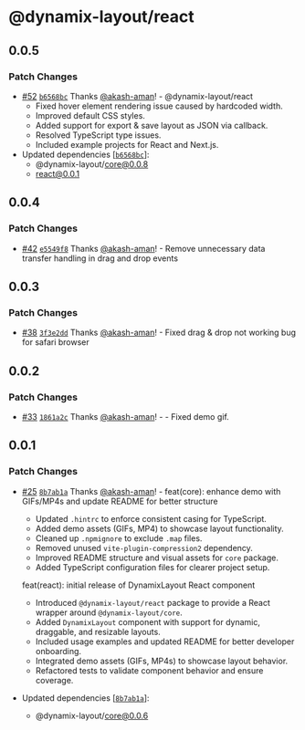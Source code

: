 # @dynamix-layout/react

## 0.0.5

### Patch Changes

- [#52](https://github.com/akash-aman/dynamix-layout/pull/52) [`b6568bc`](https://github.com/akash-aman/dynamix-layout/commit/b6568bc6dac744ca18e066541b0306439b51738f) Thanks [@akash-aman](https://github.com/akash-aman)! - @dynamix-layout/react
  -  Fixed hover element rendering issue caused by hardcoded width.
  -  Improved default CSS styles.
  -  Added support for export & save layout as JSON via callback.
  -  Resolved TypeScript type issues.
  -  Included example projects for React and Next.js.
- Updated dependencies [[`b6568bc`](https://github.com/akash-aman/dynamix-layout/commit/b6568bc6dac744ca18e066541b0306439b51738f)]:
    - @dynamix-layout/core@0.0.8
    - react@0.0.1

## 0.0.4

### Patch Changes

- [#42](https://github.com/akash-aman/dynamix-layout/pull/42) [`e5549f8`](https://github.com/akash-aman/dynamix-layout/commit/e5549f8fddfe3f10f07daddea4c247f3d12d19a2) Thanks [@akash-aman](https://github.com/akash-aman)! - Remove unnecessary data transfer handling in drag and drop events

## 0.0.3

### Patch Changes

- [#38](https://github.com/akash-aman/dynamix-layout/pull/38) [`3f3e2dd`](https://github.com/akash-aman/dynamix-layout/commit/3f3e2dd117b3043256ccb9bb21a10f83215b3d62) Thanks [@akash-aman](https://github.com/akash-aman)! - Fixed drag & drop not working bug for safari browser

## 0.0.2

### Patch Changes

- [#33](https://github.com/akash-aman/dynamix-layout/pull/33) [`1861a2c`](https://github.com/akash-aman/dynamix-layout/commit/1861a2cbc8e0fa90971a1899ed3078e226ecf0b3) Thanks [@akash-aman](https://github.com/akash-aman)! - - Fixed demo gif.

## 0.0.1

### Patch Changes

- [#25](https://github.com/akash-aman/dynamix-layout/pull/25) [`8b7ab1a`](https://github.com/akash-aman/dynamix-layout/commit/8b7ab1a0317dae85400ed381c85a4e50c35db41e) Thanks [@akash-aman](https://github.com/akash-aman)! - feat(core): enhance demo with GIFs/MP4s and update README for better structure
    - Updated `.hintrc` to enforce consistent casing for TypeScript.
    - Added demo assets (GIFs, MP4) to showcase layout functionality.
    - Cleaned up `.npmignore` to exclude `.map` files.
    - Removed unused `vite-plugin-compression2` dependency.
    - Improved README structure and visual assets for `core` package.
    - Added TypeScript configuration files for clearer project setup.

    feat(react): initial release of DynamixLayout React component
    - Introduced `@dynamix-layout/react` package to provide a React wrapper around `@dynamix-layout/core`.
    - Added `DynamixLayout` component with support for dynamic, draggable, and resizable layouts.
    - Included usage examples and updated README for better developer onboarding.
    - Integrated demo assets (GIFs, MP4s) to showcase layout behavior.
    - Refactored tests to validate component behavior and ensure coverage.

- Updated dependencies [[`8b7ab1a`](https://github.com/akash-aman/dynamix-layout/commit/8b7ab1a0317dae85400ed381c85a4e50c35db41e)]:
    - @dynamix-layout/core@0.0.6

